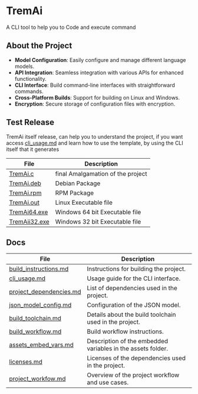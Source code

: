 # TremAi
A CLI tool to help you to Code and execute command

## About the Project



- **Model Configuration**: Easily configure and manage different language models.
- **API Integration**: Seamless integration with various APIs for enhanced functionality.
- **CLI Interface**: Build command-line interfaces with straightforward commands.
- **Cross-Platform Builds**: Support for building on Linux and Windows.
- **Encryption**: Secure storage of configuration files with encryption.

## Test Release
TremAi itself release, can help you to understand the project, if you want access [cli_usage.md](/docs/cli_usage.md) and learn how to use the template, by using the CLI itself that it generates

| File | Description |
| --- | --- |
|[TremAi.c](https://github.com/OUIsolutions/TremAi/releases/download/0.0.1/TremAi.c)| final Amalgamation of the project |
|[TremAi.deb](https://github.com/OUIsolutions/TremAi/releases/download/0.0.1/TremAi.deb)| Debian Package |
|[TremAi.rpm](https://github.com/OUIsolutions/TremAi/releases/download/0.0.1/TremAi.rpm)| RPM Package |
|[TremAi.out](https://github.com/OUIsolutions/TremAi/releases/download/0.0.1/TremAi.out)| Linux Executable file |
|[TremAi64.exe](https://github.com/OUIsolutions/TremAi/releases/download/0.0.1/TremAi64.exe)| Windows 64 bit Executable file |
|[TremAii32.exe](https://github.com/OUIsolutions/TremAi/releases/download/0.0.1/TremAii32.exe)| Windows 32 bit Executable file |

## Docs 
| File | Description |
| --- | --- |
|[build_instructions.md](/docs/build_instructions.md)| Instructions for building the project. |
|[cli_usage.md](/docs/cli_usage.md)| Usage guide for the CLI interface. |
|[project_dependencies.md](/docs/project_dependencies.md)| List of dependencies used in the project. |
|[json_model_config.md](/docs/json_model_config.md)| Configuration of the JSON model. |
|[build_toolchain.md](/docs/build_toolchain.md)| Details about the build toolchain used in the project. |
|[build_workflow.md](/docs/build_workflow.md)| Build workflow instructions. |
|[assets_embed_vars.md](/docs/assets_embed_vars.md)| Description of the embedded variables in the assets folder. |
|[licenses.md](/docs/licenses.md)| Licenses of the dependencies used in the project. |
|[project_workfow.md](/docs/project_workfow.md)| Overview of the project workflow and use cases. |

